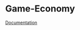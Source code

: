 # Game-Economy
[Documentation](https://docs.google.com/document/u/2/d/e/2PACX-1vTNlozFQ0td58EL1-_85kqIu6nA7afrQu6OLOMpzt4vJS-_bcTdhf9kabhoWTBLYCihcTSbliX9CrLl/pub)
